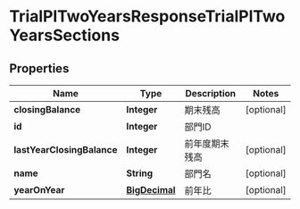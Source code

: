 

# TrialPlTwoYearsResponseTrialPlTwoYearsSections

## Properties

Name | Type | Description | Notes
------------ | ------------- | ------------- | -------------
**closingBalance** | **Integer** | 期末残高 |  [optional]
**id** | **Integer** | 部門ID | 
**lastYearClosingBalance** | **Integer** | 前年度期末残高 |  [optional]
**name** | **String** | 部門名 |  [optional]
**yearOnYear** | [**BigDecimal**](BigDecimal.md) | 前年比 |  [optional]



